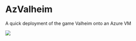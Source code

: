 # AzValheim
A quick deployment of the game Valheim onto an Azure VM

<a href="https://portal.azure.com/#create/Microsoft.Template/uri/https%3A%2F%2Fraw.githubusercontent.com%2FScottHolden%2FAzureGym%2Fmaster%2FAzValheim%2Fgenerated%2Ftemplate.json" target="_blank">
    <img src="http://azuredeploy.net/deploybutton.png"/>
</a>